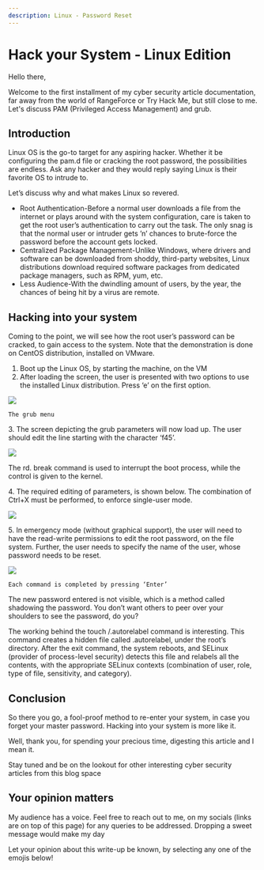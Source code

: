 ```yaml
---
description: Linux - Password Reset
---
```


# Hack your System - Linux Edition

Hello there,

​Welcome to the first installment of my cyber security article documentation, far away from the world of RangeForce or Try Hack Me, but still close to me. Let's discuss PAM (Privileged Access Management) and grub.

## Introduction

Linux OS is the go-to target for any aspiring hacker. Whether it be configuring the pam.d file or cracking the root password, the possibilities are endless. Ask any hacker and they would reply saying Linux is their favorite OS to intrude to.

Let’s discuss why and what makes Linux so revered.

* Root Authentication-Before a normal user downloads a file from the internet or plays around with the system configuration, care is taken to get the root user’s authentication to carry out the task. The only snag is that the normal user or intruder gets ’n’ chances to brute-force the password before the account gets locked.
* Centralized Package Management-Unlike Windows, where drivers and software can be downloaded from shoddy, third-party websites, Linux distributions download required software packages from dedicated package managers, such as RPM, yum, etc.
* Less Audience-With the dwindling amount of users, by the year, the chances of being hit by a virus are remote.

## Hacking into your system

Coming to the point, we will see how the root user’s password can be cracked, to gain access to the system. Note that the demonstration is done on CentOS distribution, installed on VMware.

1. Boot up the Linux OS, by starting the machine, on the VM
2. After loading the screen, the user is presented with two options to use the installed Linux distribution. Press ‘e’ on the first option.

&#x20;                                            ![](https://cdn-images-1.medium.com/max/1000/1\*sqsPsCLYjDmzoC1z4PYitw.png)

&#x20;                             `The grub menu`                                        &#x20;

3\. The screen depicting the grub parameters will now load up. The user should edit the line starting with the character ‘f45’.

&#x20;                                            ![](https://cdn-images-1.medium.com/max/1000/1\*tStgAplg7r\_zpc5fGidnjQ.png)

The rd. break command is used to interrupt the boot process, while the control is given to the kernel.

4\. The required editing of parameters, is shown below. The combination of Ctrl+X must be performed, to enforce single-user mode.

&#x20;                                             ![](https://cdn-images-1.medium.com/max/1000/1\*NOgfPqn-0IzzmH8ZvvFWJg.jpeg)

5\. In emergency mode (without graphical support), the user will need to have the read-write permissions to edit the root password, on the file system. Further, the user needs to specify the name of the user, whose password needs to be reset.

&#x20;                                              ![](https://cdn-images-1.medium.com/max/1000/1\*kto4Ql\_3H0PSgCHv6a-tJA.png)

`Each command is completed by pressing ‘Enter’`

The new password entered is not visible, which is a method called shadowing the password. You don’t want others to peer over your shoulders to see the password, do you?

The working behind the touch /.autorelabel command is interesting. This command creates a hidden file called .autorelabel, under the root’s directory. After the exit command, the system reboots, and SELinux (provider of process-level security) detects this file and relabels all the contents, with the appropriate SELinux contexts (combination of user, role, type of file, sensitivity, and category).

## Conclusion

So there you go, a fool-proof method to re-enter your system, in case you forget your master password. Hacking into your system is more like it.

Well, thank you, for spending your precious time, digesting this article and I mean it.

Stay tuned and be on the lookout for other interesting cyber security articles from this blog space

## Your opinion matters

My audience has a voice. Feel free to reach out to me, on my socials (links are on top of this page) for any queries to be addressed. Dropping a sweet message would make my day

Let your opinion about this write-up be known, by selecting any one of the emojis below!
